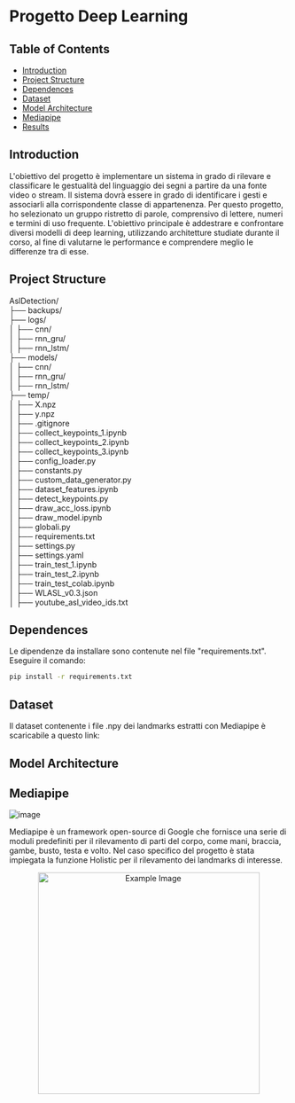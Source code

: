 # Progetto Deep Learning

## Table of Contents

- [Introduction](#introduction)
- [Project Structure](#project-structure)
- [Dependences](#dependences)
- [Dataset](#dataset)
- [Model Architecture](#model-architecture)
- [Mediapipe](#mediapipe)
- [Results](#results)

## Introduction

L'obiettivo del progetto è implementare un sistema in grado di rilevare e classificare le gestualità del linguaggio dei segni a partire da una fonte video o stream. Il sistema dovrà essere in grado di identificare i gesti e associarli alla corrispondente classe di appartenenza. Per questo progetto, ho selezionato un gruppo ristretto di parole, comprensivo di lettere, numeri e termini di uso frequente. L'obiettivo principale è addestrare e confrontare diversi modelli di deep learning, utilizzando architetture studiate durante il corso, al fine di valutarne le performance e comprendere meglio le differenze tra di esse.

## Project Structure

AslDetection/<br>
├── backups/<br>
├── logs/<br>
│   ├── cnn/<br>
│   ├── rnn_gru/<br>
│   ├── rnn_lstm/<br>
├── models/<br>
│   ├── cnn/<br>
│   ├── rnn_gru/<br>
│   ├── rnn_lstm/<br>
├── temp/<br>
│   ├── X.npz<br>
│   ├── y.npz<br>
│   ├── .gitignore<br>
│   ├── collect_keypoints_1.ipynb<br>
│   ├── collect_keypoints_2.ipynb<br>
│   ├── collect_keypoints_3.ipynb<br>
│   ├── config_loader.py<br>
│   ├── constants.py<br>
│   ├── custom_data_generator.py<br>
│   ├── dataset_features.ipynb<br>
│   ├── detect_keypoints.py<br>
│   ├── draw_acc_loss.ipynb<br>
│   ├── draw_model.ipynb<br>
│   ├── globali.py<br>
│   ├── requirements.txt<br>
│   ├── settings.py<br>
│   ├── settings.yaml<br>
│   ├── train_test_1.ipynb<br>
│   ├── train_test_2.ipynb<br>
│   ├── train_test_colab.ipynb<br>
│   ├── WLASL_v0.3.json<br>
│   ├── youtube_asl_video_ids.txt<br>


## Dependences

Le dipendenze da installare sono contenute nel file "requirements.txt". Eseguire il comando:

```bash
pip install -r requirements.txt
```


## Dataset

Il dataset contenente i file .npy dei landmarks estratti con Mediapipe è scaricabile a questo link: <a href="https://drive.google.com/drive/folders/1H2aMWnAQuOfzBfWmw3EBKS3-IQIwGTRB"></a>


## Model Architecture



## Mediapipe

![image](https://github.com/user-attachments/assets/9162f3b1-d30b-4bd9-ad84-ea45c11dfea2)

Mediapipe è un framework open-source di Google che fornisce una serie di moduli predefiniti per il rilevamento di parti del corpo, come mani, braccia,  gambe, busto, testa e volto. Nel caso specifico del progetto è stata impiegata la funzione Holistic per il rilevamento dei landmarks di interesse.


<div style="text-align: center;">
  <img src="https://github.com/user-attachments/assets/31e57f69-0ab4-4341-bced-7ddd9b3392cf" alt="Example Image" width="400"/>
</div>




